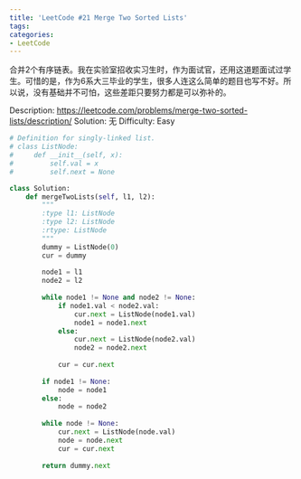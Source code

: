 ```yaml
---
title: 'LeetCode #21 Merge Two Sorted Lists'
tags:
categories:
- LeetCode
---
```


合并2个有序链表。我在实验室招收实习生时，作为面试官，还用这道题面试过学生。可惜的是，作为6系大三毕业的学生，很多人连这么简单的题目也写不好。所以说，没有基础并不可怕，这些差距只要努力都是可以弥补的。

Description: https://leetcode.com/problems/merge-two-sorted-lists/description/
Solution: 无
Difficulty: Easy

```python
# Definition for singly-linked list.
# class ListNode:
#     def __init__(self, x):
#         self.val = x
#         self.next = None

class Solution:
    def mergeTwoLists(self, l1, l2):
        """
        :type l1: ListNode
        :type l2: ListNode
        :rtype: ListNode
        """
        dummy = ListNode(0)
        cur = dummy
        
        node1 = l1
        node2 = l2
        
        while node1 != None and node2 != None:
            if node1.val < node2.val:
                cur.next = ListNode(node1.val)
                node1 = node1.next
            else:
                cur.next = ListNode(node2.val)
                node2 = node2.next
            
            cur = cur.next
            
        if node1 != None:
            node = node1
        else:
            node = node2
            
        while node != None:
            cur.next = ListNode(node.val)
            node = node.next
            cur = cur.next
            
        return dummy.next
```
